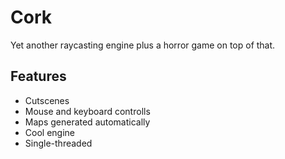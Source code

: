 # Cork
Yet another raycasting engine plus a horror game on top of that.

## Features
- Cutscenes
- Mouse and keyboard controlls
- Maps generated automatically
- Cool engine
- Single-threaded 
